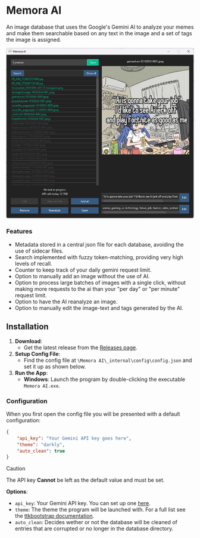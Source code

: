 # Memora AI

An image database that uses the Google's Gemini AI to analyze your memes and make them searchable based on any text in the image and a set of tags the image is assigned.

![screenshot](resources/app_screenshot.png)

### Features
- Metadata stored in a central json file for each database, avoiding the use of sidecar files.
- Search implemented with fuzzy token-matching, providing very high levels of recall.
- Counter to keep track of your daily gemini request limit.
- Option to manually add an image without the use of AI.
- Option to process large batches of images with a single click, without making more requests to the ai than your "per day" or "per minute" request limit.
- Option to have the AI reanalyze an image.
- Option to manually edit the image-text and tags generated by the AI.

## Installation
1. **Download**: 
    - Get the latest release from the [Releases page](https://github.com/OliviaJespersen/Memora-AI/releases).
2. **Setup Config File**:
    - Find the config file at `\Memora AI\_internal\config\config.json` and set it up as shown below.
3. **Run the App**: 
    - **Windows**: Launch the program by double-clicking the executable `Memora AI.exe`. 

### Configuration
When you first open the config file you will be presented with a default configuration:
```json
{
    "api_key": "Your Gemini API key goes here",
    "theme": "darkly",
    "auto_clean": true
}
```
> [!CAUTION]
> The API key **Cannot** be left as the default value and must be set.

**Options**:
- `api_key`: Your Gemini API key. You can set up one [here](https://aistudio.google.com/apikey).
- `theme`: The theme the program will be launched with. For a full list see the [ttkbootstrap documentation](https://ttkbootstrap.readthedocs.io/en/latest/themes/).
- `auto_clean`: Decides wether or not the database will be cleaned of entries that are corrupted or no longer in the database directory.
